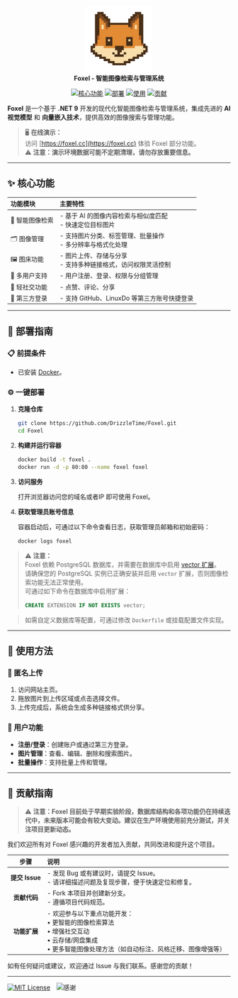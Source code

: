 <p align="center">
    <img src="View/public/logo.png" alt="Foxel Logo" width="150"><br>
    <strong>Foxel - 智能图像检索与管理系统</strong>
</p>
<p align="center">
    <a href="#-核心功能"><img src="https://img.shields.io/badge/核心功能-Features-blue?style=for-the-badge" alt="核心功能"></a>
    <a href="#-部署指南"><img src="https://img.shields.io/badge/部署-Deploy-orange?style=for-the-badge" alt="部署"></a>
    <a href="#-使用方法"><img src="https://img.shields.io/badge/使用-Usage-green?style=for-the-badge" alt="使用"></a>
    <a href="#-贡献指南"><img src="https://img.shields.io/badge/贡献-Contribute-brightgreen?style=for-the-badge" alt="贡献"></a>
</p>

<p>
    <strong>Foxel</strong> 是一个基于 <strong>.NET 9</strong> 开发的现代化智能图像检索与管理系统，集成先进的 <strong>AI 视觉模型</strong> 和 <strong>向量嵌入技术</strong>，提供高效的图像搜索与管理功能。
</p>

> 🖥️ **在线演示：**  
> 访问 [https://foxel.cc](https://foxel.cc) 体验 Foxel 部分功能。  
> ⚠️ **注意：演示环境数据可能不定期清理，请勿存放重要信息。**

---

## ✨ 核心功能

| 功能模块         | 主要特性                                                                                   |
|:---------------|:-----------------------------------------------------------------------------------------|
| 🤖 智能图像检索   | - 基于 AI 的图像内容检索与相似度匹配<br>- 快速定位目标图片                                 |
| 🗂️ 图像管理      | - 支持图片分类、标签管理、批量操作<br>- 多分辨率与格式化处理                                |
| 🖼️ 图床功能      | - 图片上传、存储与分享<br>- 支持多种链接格式，访问权限灵活控制                              |
| 👥 多用户支持     | - 用户注册、登录、权限与分组管理                                                           |
| 💬 轻社交功能     | - 点赞、评论、分享                                                                         |
| 🔗 第三方登录     | - 支持 GitHub、LinuxDo 等第三方账号快捷登录                                                |

---

## 🚀 部署指南

### 📋 前提条件

- 已安装 [Docker](https://www.docker.com/)。

### ⚙️ 一键部署

1. **克隆仓库**
    ```bash
    git clone https://github.com/DrizzleTime/Foxel.git
    cd Foxel
    ```

2. **构建并运行容器**
    ```bash
    docker build -t foxel .
    docker run -d -p 80:80 --name foxel foxel
    ```

3. **访问服务**

   打开浏览器访问您的域名或者IP 即可使用 Foxel。

4. **获取管理员账号信息**

   容器启动后，可通过以下命令查看日志，获取管理员邮箱和初始密码：
   ```bash
   docker logs foxel
   ```

> ⚠️ **注意：**  
> Foxel 依赖 PostgreSQL 数据库，并需要在数据库中启用 [vector 扩展](https://github.com/pgvector/pgvector)。  
> 请确保您的 PostgreSQL 实例已正确安装并启用 `vector` 扩展，否则图像检索功能无法正常使用。  
> 可通过如下命令在数据库中启用扩展：
> ```sql
> CREATE EXTENSION IF NOT EXISTS vector;
> ```

> 如需自定义数据库等配置，可通过修改 `Dockerfile` 或挂载配置文件实现。

---

## 📖 使用方法

### 🔄 匿名上传

1. 访问网站主页。
2. 拖放图片到上传区域或点击选择文件。
3. 上传完成后，系统会生成多种链接格式供分享。

### 👤 用户功能

- **注册/登录**：创建账户或通过第三方登录。
- **图片管理**：查看、编辑、删除和搜索图片。
- **批量操作**：支持批量上传和管理。

---


## 🤝 贡献指南

> ⚠️ **注意：Foxel 目前处于早期实验阶段，数据库结构和各项功能仍在持续迭代中，未来版本可能会有较大变动。建议在生产环境使用前充分测试，并关注项目更新动态。**

我们欢迎所有对 Foxel 感兴趣的开发者加入贡献，共同改进和提升这个项目。

|      步骤      | 说明                                                                                          |
|:------------:|:--------------------------------------------------------------------------------------------|
| **提交 Issue** | - 发现 Bug 或有建议时，请提交 Issue。<br>- 请详细描述问题及复现步骤，便于快速定位和修复。                                      |
|   **贡献代码**   | - Fork 本项目并创建新分支。<br>- 遵循项目代码规范。                                                            |
|   **功能扩展**   | - 欢迎参与以下重点功能开发：<br>• 更智能的图像检索算法<br>• 增强社交互动<br>• 云存储/网盘集成<br>• 更多智能图像处理方法（如自动标注、风格迁移、图像增强等） |

如有任何疑问或建议，欢迎通过 Issue 与我们联系。感谢您的贡献！

---
<p>
    <a href="LICENSE"><img src="https://img.shields.io/badge/License-MIT-blueviolet?style=for-the-badge" alt="MIT License"></a>
    <img src="https://img.shields.io/badge/感谢您的支持-Thanks-yellow?style=for-the-badge" alt="感谢" style="margin-left: 10px;">
</p>
